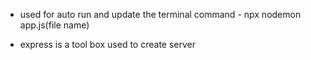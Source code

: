 - used for auto run and update the terminal
command -  npx nodemon app.js(file name)

- express is a tool box used to create server